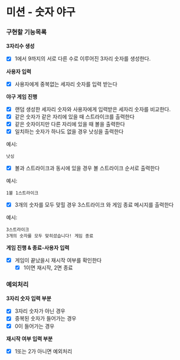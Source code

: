 # 미션 - 숫자 야구

### 구현할 기능목록

**3자리수 생성**

- [x]  1에서 9까지의  서로 다른 수로 이루어진 3자리 숫자를 생성한다.

**사용자 입력**

- [x]  사용자에게 중복없는 세자리 숫자를 입력 받는다

**야구 게임 진행**

- [x]  랜덤 생성한 세자리 숫자와 사용자에게 입력받은 세자리 숫자를 비교한다.
- [x]  같은 숫자가 같은 자리에 있을 때 스트라이크를 출력한다
- [x]  같은 숫자이지만 다른 자리에 있을 때 볼을 출력한다
- [x]  일치하는 숫자가 하나도 없을 경우 낫싱을 출력한다

예시:

```
낫싱

```

- [x]  볼과 스트라이크과 동시에 있을 경우 볼 스트라이크 순서로 출력한다

예시:

```
1볼 1스트라이크

```

- [x]  3개의 숫자를 모두 맞힐 경우 3스트라이크 와 게임 종료 메시지를 출력한다

예시:

```
3스트라이크
3개의 숫자를 모두 맞히셨습니다! 게임 종료

```

**게임 진행 & 종료-사용자 입력**

- [x]  게임이 끝났을시 재시작 여부를  확인한다
    - [x]  1이면 재시작, 2면 종료

### 예외처리

**3자리 숫자 입력 부분**

- [x]  3자리 숫자가 아닌 경우
- [x]  중복된 숫자가 들어가는 경우
- [x]  0이 들어가는 경우

**재시작 여부 입력 부분**

- [x]  1또는 2가 아니면 예외처리